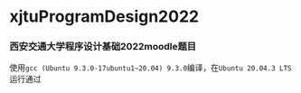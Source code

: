 # xjtuProgramDesign2022
### 西安交通大学程序设计基础2022moodle题目
使用`gcc (Ubuntu 9.3.0-17ubuntu1~20.04) 9.3.0`编译，在`Ubuntu 20.04.3 LTS`运行通过
